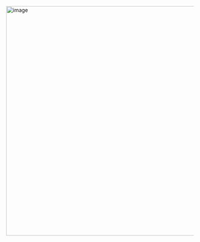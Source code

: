 <img width="616" alt="image" src="https://user-images.githubusercontent.com/102434201/200285927-8eb3b5be-3b86-452b-b077-d18be8209f6e.png">
